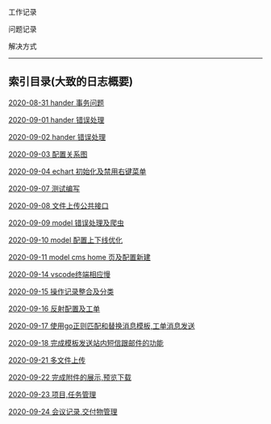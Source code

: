 工作记录

问题记录

解决方式

---

## 索引目录(大致的日志概要)

[2020-08-31 hander 事务问题](./2020-08-31.md)

[2020-09-01 hander 错误处理](./2020-09-01.md)

[2020-09-02 hander 错误处理](./2020-09-02.md)

[2020-09-03 配置关系图](./2020-09-03.md)

[2020-09-04 echart 初始化及禁用右键菜单](./2020-09-04.md)

[2020-09-07 测试编写](./2020-09-07.md)

[2020-09-08 文件上传公共接口](./2020-09-08.md)

[2020-09-09 model 错误处理及爬虫](./2020-09-09.md)

[2020-09-10 model 配置上下线优化](./2020-09-10.md)

[2020-09-11 model cms home 页及配置新建](./2020-09-11.md)

[2020-09-14 vscode终端相应慢](./2020-09-14.md)

[2020-09-15 操作记录整合及分类](./2020-09-15.md)

[2020-09-16 反射配置及工单](./2020-09-16.md)

[2020-09-17 使用go正则匹配和替换消息模板,工单消息发送](./2020-09-17.md)

[2020-09-18 完成模板发送站内短信跟邮件的功能](./2020-09-18.md)

[2020-09-21 多文件上传](./2020-09-21.md)

[2020-09-22 完成附件的展示,预览下载](./2020-09-22.md)

[2020-09-23 项目,任务管理](./2020-09-23.md)

[2020-09-24 会议记录,交付物管理](./2020-09-24.md)
